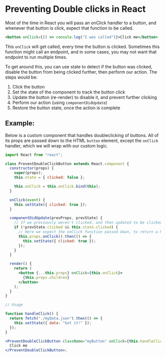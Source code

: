 # Preventing Double clicks in React

Most of the time in React you will pass an onClick handler to a button, and whenever that button is click, expect that function to be called.

```jsx
<button onClick={() => console.log("I was called")}>Click me</button>
```

This `onClick` will get called, every time the button is clicked.
Sometimes this function might call an endpoint, and in some cases, you may not want that endpoint to run multiple times.

To get around this, you can use state to detect if the button was clicked, disable the button from being clicked further, then perform our action.
The steps would be:

1. Click the button
2. Set the state of the component to track the button click
3. Update the button (re-render) to disable it, and prevent further clicking
4. Perform our action (using `componentDidUpdate`)
5. Restore the button state, once the action is complete

## Example:

Below is a custom component that handles doubleclicking of buttons. All of its props are passed down to the HTML `button` element, except the `onClick` handler, which we will wrap with our custom logic.

```jsx
import React from "react";

class PreventDoubleClickButton extends React.component {
  constructor(props) {
    super(props);
    this.state = { clicked: false };

    this.onClick = this.onClick.bind(this);
  }

  onClick(event) {
    this.setState({ clicked: true });
  }

  componentDidUpdate(prevProps, prevState) {
    // If we previously weren't clicked, and then updated to be clicked, we want to run our click handler;
    if (!prevState.clicked && this.state.clicked) {
      // Here we expect the onClick function passed down, to return a Promise, once complete
      this.props.onClick().then(() => {
        this.setState({ clicked: true });
      });
    }
  }

  render() {
    return (
      <button {...this.props} onClick={this.onClick}>
        {this.props.children}
      </button>
    );
  }
}

// Usage

function handleClick() {
  return fetch("./myData.json").then(() => {
    this.setState({ data: "Got it!" });
  });
}

<PreventDoubleClickButton className="myButton" onClick={this.handleClick}>
  Click me
</PreventDoubleClickButton>;
```
